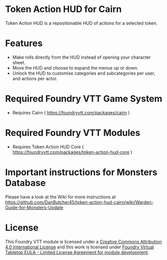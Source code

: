 # Token Action HUD for Cairn

Token Action HUD is a repositionable HUD of actions for a selected token.

# Features
- Make rolls directly from the HUD instead of opening your character sheet.
- Move the HUD and choose to expand the menus up or down.
- Unlock the HUD to customise categories and subcategories per user, and actions per actor.

# Required Foundry VTT Game System
- Requires Cairn ( https://foundryvtt.com/packages/cairn )

# Required Foundry VTT Modules
- Requires Token Action HUD Core ( https://foundryvtt.com/packages/token-action-hud-core ) 

# Important instructions for Monsters  Database
Please have a look at the Wiki for more instructions at https://github.com/DanButcher45/token-action-hud-cairn/wiki/Warden-Guide-for-Monsters-Update

# License

This Foundry VTT module is licensed under a [Creative Commons Attribution 4.0 International License](https://creativecommons.org/licenses/by/4.0/) and this work is licensed under [Foundry Virtual Tabletop EULA - Limited License Agreement for module development](https://foundryvtt.com/article/license/).

